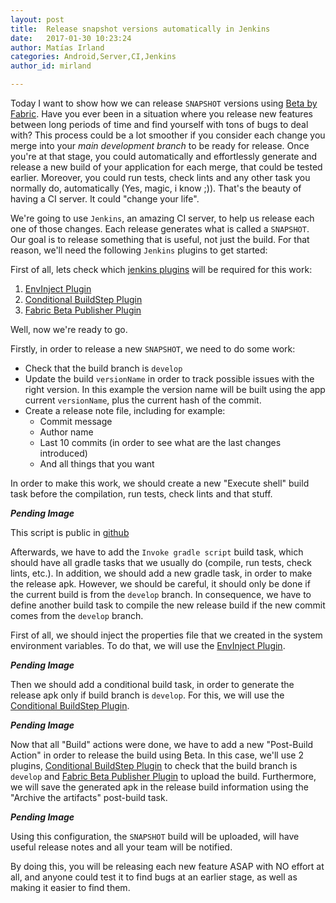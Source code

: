 ```yaml
---
layout: post
title:  Release snapshot versions automatically in Jenkins
date:   2017-01-30 10:23:24
author: Matías Irland
categories: Android,Server,CI,Jenkins
author_id: mirland

---
```


Today I want to show how we can release `SNAPSHOT` versions using [Beta by Fabric](https://docs.fabric.io/android/beta/overview.html).
Have you ever been in a situation where you release new features between long periods of time and find yourself with tons of bugs to deal with? This process could be a lot smoother if you consider each change you merge into your *main development branch* to be ready for release. Once you're at that stage, you could automatically and effortlessly generate and release a new build of your application for each merge, that could be tested earlier. Moreover, you could run tests, check lints and any other task you normally do, automatically (Yes, magic, i know ;)). That's the beauty of having a CI server. It could "change your life".

We're going to use `Jenkins`, an amazing CI server, to help us release each one of those changes. Each release generates what is called a `SNAPSHOT`. Our goal is to release something that is useful, not just the build. For that reason, we'll need the following `Jenkins` plugins to get started: 

First of all, lets check which [jenkins plugins](https://wiki.jenkins.io/display/JENKINS/Plugins) will be required for this work:
1. [EnvInject Plugin](https://wiki.jenkins.io/display/JENKINS/EnvInject+Plugin)
2. [Conditional BuildStep Plugin](https://wiki.jenkins.io/display/JENKINS/Conditional+BuildStep+Plugin)
3. [Fabric Beta Publisher Plugin](https://wiki.jenkins.io/display/JENKINS/Fabric+Beta+Publisher+Plugin)


Well, now we're ready to go.

Firstly, in order to release a new `SNAPSHOT`, we need to do some work:
* Check that the build branch is `develop`
* Update the build `versionName` in order to track possible issues with the right version. In this example the version name will be built using the app current `versionName`, plus the current hash of the commit.
* Create a release note file, including for example:
  * Commit message
  * Author name  
  * Last 10 commits (in order to see what are the last changes introduced)
  * And all things that you want

In order to make this work, we should create a new "Execute shell" build task before the compilation, run tests, check lints and that stuff.

<!-- Image with the code -->
***Pending Image***

This script is public in [github](https://gist.github.com/matir91/5a8c24196c0fd4408adaabfdab6f198a)

Afterwards, we have to add the `Invoke gradle script` build task, which should have all gradle tasks that we usually do (compile, run tests, check lints, etc.). In addition, we should add a new gradle task, in order to make the release apk. However, we should be careful, it should only be done if the current build is from the `develop` branch. In consequence, we have to define another build task to compile the new release build if the new commit comes from the `develop` branch.

First of all, we should inject the properties file that we created in the system environment variables. To do that, we will use the  [EnvInject Plugin](https://wiki.jenkins.io/display/JENKINS/EnvInject+Plugin).
 
<!-- Image with the code -->
***Pending Image***

Then we should add a conditional build task, in order to generate the release apk only if build branch is `develop`. For this, we will use the [Conditional BuildStep Plugin](https://wiki.jenkins.io/display/JENKINS/Conditional+BuildStep+Plugin).

<!-- Image with the code -->
***Pending Image***

Now that all "Build" actions were done, we have to add a new "Post-Build Action" in order to release the build using Beta. In this case, we'll use 2 plugins,  [Conditional BuildStep Plugin](https://wiki.jenkins.io/display/JENKINS/Conditional+BuildStep+Plugin) to check that the build branch is `develop` and [Fabric Beta Publisher Plugin](https://wiki.jenkins.io/display/JENKINS/Fabric+Beta+Publisher+Plugin) to upload the build. Furthermore, we will save the generated apk in the release build information using the "Archive the artifacts" post-build task.

<!-- Image with the code -->
***Pending Image***

Using this configuration, the `SNAPSHOT` build will be uploaded, will have useful release notes and all your team will be notified. 

By doing this, you will be releasing each new feature ASAP with NO effort at all, and anyone could test it to find bugs at an earlier stage, as well as making it easier to find them.

